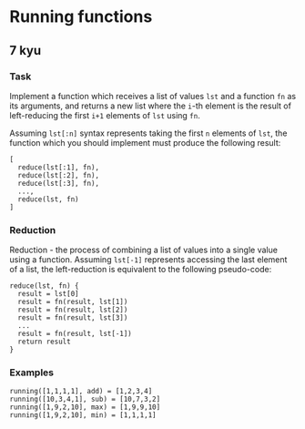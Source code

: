 # Running functions
## 7 kyu

### Task

Implement a function which receives a list of values `lst` and a function `fn` as its arguments, and returns a new list where the `i`-th element is the result of left-reducing the first `i+1` elements of `lst` using `fn`.

Assuming `lst[:n]` syntax represents taking the first `n` elements of `lst`, the function which you should implement must produce the following result:
```
[
  reduce(lst[:1], fn),
  reduce(lst[:2], fn),
  reduce(lst[:3], fn),
  ...,
  reduce(lst, fn)
]
```

### Reduction

Reduction - the process of combining a list of values into a single value using a function. Assuming `lst[-1]` represents accessing the last element of a list, the left-reduction is equivalent to the following pseudo-code:
```
reduce(lst, fn) {
  result = lst[0]
  result = fn(result, lst[1])
  result = fn(result, lst[2])
  result = fn(result, lst[3])
  ...
  result = fn(result, lst[-1])
  return result
}
```

### Examples
```
running([1,1,1,1], add) = [1,2,3,4]
running([10,3,4,1], sub) = [10,7,3,2]
running([1,9,2,10], max) = [1,9,9,10]
running([1,9,2,10], min) = [1,1,1,1]
```
